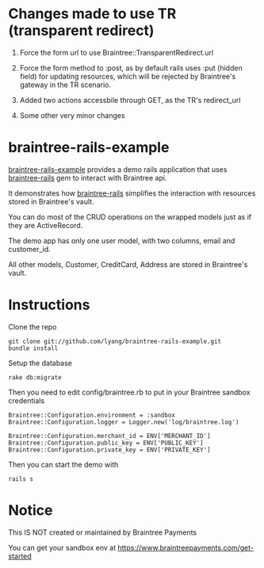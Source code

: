 Changes made to use TR (transparent redirect)
===============
1. Force the form url to use Braintree::TransparentRedirect.url

2. Force the form method to :post, as by default rails uses :put (hidden field) for updating resources, which will be rejected by Braintree's gateway in the TR scenario.

3. Added two actions accessbile through GET, as the TR's redirect_url

4. Some other very minor changes

braintree-rails-example
===============
[braintree-rails-example](https://github.com/lyang/braintree-rails-example) provides a demo rails application that uses [braintree-rails](https://github.com/lyang/braintree-rails) gem to interact with Braintree api.

It demonstrates how [braintree-rails](https://github.com/lyang/braintree-rails-example) simplifies the interaction with resources stored in Braintree's vault.

You can do most of the CRUD operations on the wrapped models just as if they are ActiveRecord.

The demo app has only one user model, with two columns, email and customer_id.

All other models, Customer, CreditCard, Address are stored in Braintree's vault.

Instructions
===============
Clone the repo

    git clone git://github.com/lyang/braintree-rails-example.git
    bundle install

Setup the database

    rake db:migrate

Then you need to edit config/braintree.rb to put in your Braintree sandbox credentials

    Braintree::Configuration.environment = :sandbox
    Braintree::Configuration.logger = Logger.new('log/braintree.log')

    Braintree::Configuration.merchant_id = ENV['MERCHANT_ID']
    Braintree::Configuration.public_key = ENV['PUBLIC_KEY']
    Braintree::Configuration.private_key = ENV['PRIVATE_KEY']

Then you can start the demo with

    rails s

Notice
===============
This IS NOT created or maintained by Braintree Payments

You can get your sandbox env at https://www.braintreepayments.com/get-started
